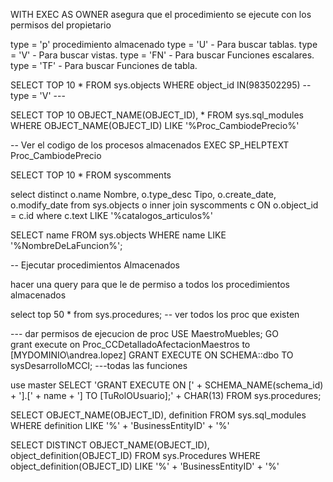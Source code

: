  WITH EXEC AS OWNER asegura que el procedimiento se ejecute con los permisos del propietario



type = 'p' procedimiento almacenado
type = 'U' - Para buscar tablas.
type = 'V' - Para buscar vistas.
type = 'FN' - Para buscar Funciones escalares.
type = 'TF' - Para buscar Funciones de tabla.

SELECT TOP 10 *  FROM sys.objects WHERE object_id IN(983502295) -- type = 'V' --- 


 SELECT TOP 10 OBJECT_NAME(OBJECT_ID), * FROM sys.sql_modules
 WHERE OBJECT_NAME(OBJECT_ID) LIKE '%Proc_CambiodePrecio%'



-- Ver el codigo de los procesos almacenados 
EXEC SP_HELPTEXT Proc_CambiodePrecio

SELECT TOP 10 * FROM  syscomments


select distinct o.name Nombre, o.type_desc Tipo, o.create_date, o.modify_date
from sys.objects o
inner join syscomments c ON o.object_id = c.id
where c.text LIKE '%catalogos_articulos%'


SELECT name
FROM sys.objects
WHERE   name LIKE '%NombreDeLaFuncion%';




-- Ejecutar procedimientos Almacenados 

hacer una query para que le de permiso a todos los procedimientos almacenados 

 
select  top 50 * from sys.procedures; -- ver todos los proc que existen

--- dar permisos de ejecucion de proc
USE MaestroMuebles; 
GO  
grant execute on Proc_CCDetalladoAfectacionMaestros to [MYDOMINIO\andrea.lopez] 
GRANT EXECUTE ON SCHEMA::dbo TO sysDesarrolloMCCI; ---todas las funciones

use master 
SELECT  'GRANT EXECUTE ON [' + SCHEMA_NAME(schema_id) + '].[' + name + '] TO [TuRolOUsuario];' + CHAR(13)
FROM sys.procedures;





SELECT OBJECT_NAME(OBJECT_ID),
definition
FROM sys.sql_modules
WHERE definition LIKE '%' + 'BusinessEntityID' + '%'


SELECT DISTINCT OBJECT_NAME(OBJECT_ID),
object_definition(OBJECT_ID)
FROM sys.Procedures
WHERE object_definition(OBJECT_ID) LIKE '%' + 'BusinessEntityID' + '%'


